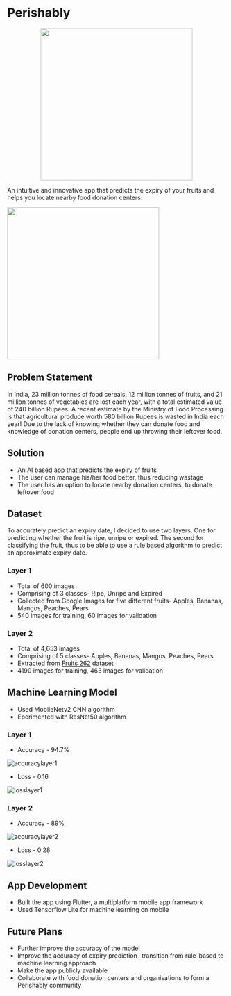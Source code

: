 # Perishably
<p align="center" ><img src="https://user-images.githubusercontent.com/83014418/159121420-d75f4466-1b0d-48c5-b778-eb0e3a7db8b9.png" width="350" align="center"></p>

An intuitive and innovative app that predicts the expiry of your fruits and helps you locate nearby food donation centers. 

<img src="https://user-images.githubusercontent.com/83014418/159127173-cae0aef6-4c8e-4f82-84ef-ab84d8119b2e.png" width="350">

## Problem Statement

In India, 23 million tonnes of food cereals, 12 million tonnes of fruits, and 21 million tonnes of vegetables are lost each year, with a total estimated value of 240 billion Rupees. A recent estimate by the Ministry of Food Processing is that agricultural produce worth 580 billion Rupees is wasted in India each year! Due to the lack of knowing whether they can donate food and knowledge of donation centers, people end up throwing their leftover food. 

## Solution

- An AI based app that predicts the expiry of fruits
- The user can manage his/her food better, thus reducing wastage
- The user has an option to locate nearby donation centers, to donate leftover food

## Dataset

To accurately predict an expiry date, I decided to use two layers. One for predicting whether the fruit is ripe, unripe or expired. The second for classifying the fruit, thus to be able to use a rule based algorithm to predict an approximate expiry date. 

### Layer 1

- Total of 600 images
- Comprising of 3 classes- Ripe, Unripe and Expired
- Collected from Google Images for five different fruits- Apples, Bananas, Mangos, Peaches, Pears
- 540 images for training, 60 images for validation

### Layer 2

- Total of 4,653 images
- Comprising of 5 classes- Apples, Bananas, Mangos, Peaches, Pears
- Extracted from [Fruits 262](https://www.kaggle.com/datasets/aelchimminut/fruits262) dataset
- 4190 images for training, 463 images for validation

## Machine Learning Model

- Used MobileNetv2 CNN algorithm
- Eperimented with ResNet50 algorithm

### Layer 1

- Accuracy - 94.7%

![accuracylayer1](https://user-images.githubusercontent.com/83014418/159122116-fb7d543c-7e50-44d3-a947-911c91a08a0f.png)

- Loss - 0.16

![losslayer1](https://user-images.githubusercontent.com/83014418/159122122-ea905083-37aa-431b-b91a-ab40e3d1a390.png)

### Layer 2

- Accuracy - 89%

![accuracylayer2](https://user-images.githubusercontent.com/83014418/159122190-490ff95f-585d-4575-b169-067fce1f88aa.png)

- Loss - 0.28

![losslayer2](https://user-images.githubusercontent.com/83014418/159122199-0becdeb6-9fb1-46ec-bc58-f8764eaf7c1c.png)

## App Development

- Built the app using Flutter, a multiplatform mobile app framework
- Used Tensorflow Lite for machine learning on mobile

## Future Plans
- Further improve the accuracy of the model
- Improve the accuracy of expiry prediction- transition from rule-based to machine learning approach
- Make the app publicly available
- Collaborate with food donation centers and organisations to form a Perishably community
